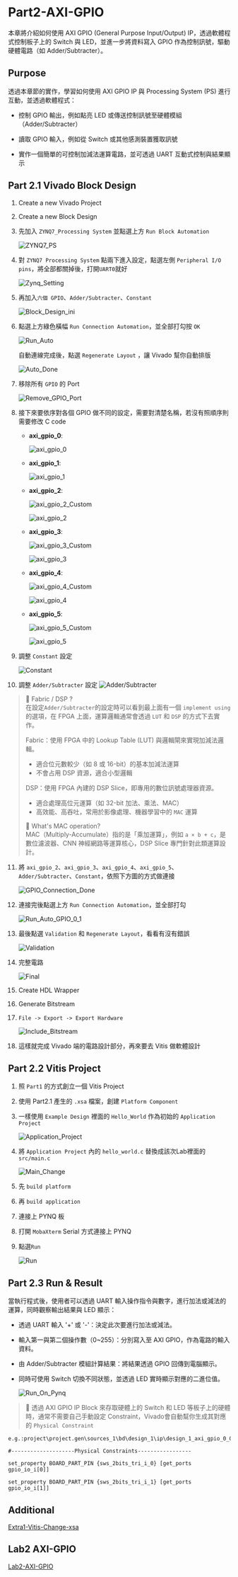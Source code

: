 # Part2-AXI-GPIO

本章將介紹如何使用 AXI GPIO (General Purpose Input/Output) IP，透過軟體程式控制板子上的 Switch 與 LED，並進一步將資料寫入 GPIO 作為控制訊號，驅動硬體電路（如 Adder/Subtracter）。

## Purpose  
透過本章節的實作，學習如何使用 AXI GPIO IP 與 Processing System (PS) 進行互動，並透過軟體程式：

-   控制 GPIO 輸出，例如點亮 LED 或傳送控制訊號至硬體模組（Adder/Subtracter）

-   讀取 GPIO 輸入，例如從 Switch 或其他感測裝置獲取訊號

-   實作一個簡單的可控制加減法運算電路，並可透過 UART 互動式控制與結果顯示

## Part 2.1 Vivado Block Design

1.  Create a new Vivado Project  

2.  Create a new Block Design

3.  先加入 `ZYNQ7_Processing System` 並點選上方 `Run Block Automation`  

    ![ZYNQ7_PS](./png/ZYNQ7_PS.png)

4.  對 `ZYNQ7 Processing System` 點兩下進入設定，點選左側 `Peripheral I/O pins`，將全部都關掉後，打開`UART0`就好  

    ![Zynq_Setting](./png/Zynq_Setting.png)

5.  再加入`六個 GPIO`、`Adder/Subtracter`、`Constant`  

    ![Block_Design_ini](./png/Block_Design_ini.png)

6.  點選上方綠色橫幅 `Run Connection Automation`，並全部打勾按 `OK`  

    ![Run_Auto](./png/Run_Auto.png)  

    自動連線完成後，點選 `Regenerate Layout` ，讓 Vivado 幫你自動排版  
    
    ![Auto_Done](./png/Auto_Done.png)  

7.  移除所有 `GPIO` 的 Port

    ![Remove_GPIO_Port](./png/Remove_GPIO_Port.png)
    

8.  接下來要依序對各個 GPIO 做不同的設定，需要對清楚名稱，若沒有照順序則需要修改 C code  

    -   **axi_gpio_0**:  

        ![axi_gpio_0](./png/GPIO_0.png)  
    
    -   **axi_gpio_1**:  

        ![axi_gpio_1](./png/GPIO_1.png)  

    -   **axi_gpio_2**:  

        ![axi_gpio_2_Custom](./png/GPIO_2_Custom.png)  

        ![axi_gpio_2](./png/GPIO_2.png)  
        
    -   **axi_gpio_3**:  

        ![axi_gpio_3_Custom](./png/GPIO_3_Custom.png)  

        ![axi_gpio_3](./png/GPIO_3.png)    
    
    -   **axi_gpio_4**:  

        ![axi_gpio_4_Custom](./png/GPIO_4_Custom.png)  

        ![axi_gpio_4](./png/GPIO_4.png)  

    -   **axi_gpio_5**:  

        ![axi_gpio_5_Custom](./png/GPIO_5_Custom.png)  

        ![axi_gpio_5](./png/GPIO_5.png)  

9.  調整 `Constant` 設定  

    ![Constant](./png/Constant.png)

10.  調整 `Adder/Subtracter` 設定
    ![Adder/Subtracter](./png/Adder_Subtracter.png)

>📌 Fabric / DSP ?  
>在設定`Adder/Subtracter`的設定時可以看到最上面有一個 `implement using` 的選項，在 FPGA 上面，運算邏輯通常會透過 `LUT` 和 `DSP` 的方式下去實作。  
>
>Fabric：使用 FPGA 中的 Lookup Table (LUT) 與邏輯閘來實現加減法邏輯。  
>-   適合位元數較少（如 8 或 16-bit）的基本加減法運算  
>-   不會占用 DSP 資源，適合小型邏輯  
>
>DSP：使用 FPGA 內建的 DSP Slice，即專用的數位訊號處理器資源。  
>-  適合處理高位元運算（如 32-bit 加法、乘法、MAC）  
>-  高效能、高吞吐，常用於影像處理、機器學習中的 `MAC` 運算  
>
>📌 What's MAC operation?  
>MAC（Multiply-Accumulate）指的是「乘加運算」，例如 `a × b + c`，是數位濾波器、CNN 神經網路等運算核心，DSP Slice 專門針對此類運算設計。

11. 將 `axi_gpio_2`、`axi_gpio_3`、`axi_gpio_4`、`axi_gpio_5`、`Adder/Subtracter`、`Constant`，依照下方圖的方式做連接  

    ![GPIO_Connection_Done](./png/GPIO_Connection_Done.png)  

12. 連接完後點選上方 `Run Connection Automation`，並全部打勾   

    ![Run_Auto_GPIO_0_1](./png/Run_Auto_GPIO_0_1.png)  

13. 最後點選 `Validation` 和 `Regenerate Layout`，看看有沒有錯誤  

    ![Validation](./png/Validation.png)

14. 完整電路  

    ![Final](./png/Final.png)  

15. Create HDL Wrapper  

16. Generate Bitstream  

17. `File -> Export -> Export Hardware`

    ![Include_Bitstream](./png/Include_Bitstream.png)

18. 這樣就完成 Vivado 端的電路設計部分，再來要去 Vitis 做軟體設計

## Part 2.2 Vitis Project

1.  照 `Part1` 的方式創立一個 Vitis Project  

2.  使用 Part2.1 產生的 `.xsa` 檔案，創建 `Platform Component`  

3.  一樣使用 `Example Design` 裡面的 `Hello_World` 作為初始的 `Application Project`

    ![Application_Project](./png/Application_Project.png)  

4.  將 `Application Project` 內的 `hello_world.c` 替換成該次Lab裡面的`src/main.c`  

    ![Main_Change](./png/Main_Change.png)  

5.  先 `build platform`

6.  再 `build application`

7.  連接上 PYNQ 板

8.  打開 `MobaXterm` Serial 方式連接上 PYNQ

9.  點選`Run`

    ![Run](./png/Run.png)

## Part 2.3 Run & Result

當執行程式後，使用者可以透過 UART 輸入操作指令與數字，進行加法或減法的運算，同時觀察輸出結果與 LED 顯示：

-   透過 UART 輸入 '+' 或 '-'：決定此次要進行加法或減法。

-   輸入第一與第二個操作數（0~255）：分別寫入至 AXI GPIO，作為電路的輸入資料。

-   由 Adder/Subtracter 模組計算結果：將結果透過 GPIO 回傳到電腦顯示。

-   同時可使用 Switch 切換不同狀態，並透過 LED 實時顯示對應的二進位值。  

    ![Run_On_Pynq](./png/Run_On_Pynq.png)  

>   📌 透過 AXI GPIO IP Block 來存取硬體上的 Switch 和 LED 等板子上的硬體時，通常不需要自己手動設定 Constraint，Vivado會自動幫你生成其對應的 `Physical Constraint`  
 
```xdc
e.g.:project\project.gen\sources_1\bd\design_1\ip\design_1_axi_gpio_0_0  

#--------------------Physical Constraints-----------------

set_property BOARD_PART_PIN {sws_2bits_tri_i_0} [get_ports gpio_io_i[0]]

set_property BOARD_PART_PIN {sws_2bits_tri_i_1} [get_ports gpio_io_i[1]]

```

## Additional  

[Extra1-Vitis-Change-xsa](../Extra1-Vitis-Change-xsa/)

## Lab2 AXI-GPIO

[Lab2-AXI-GPIO](../Lab/Lab2-AXI-GPIO/)
